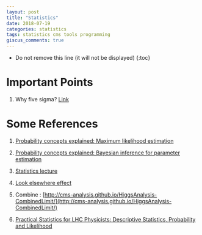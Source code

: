 ```yaml
---
layout: post
title: "Statistics"
date: 2018-07-19
categories: statistics
tags: statistics cms tools programming
giscus_comments: true
---
```


- Do not remove this line (it will not be displayed)
  {:toc}

# Important Points

1. Why five sigma? [Link](https://twiki.cern.ch/twiki/bin/view/CMS/FiveSigma)

# Some References

1. [Probability concepts explained: Maximum likelihood estimation](https://towardsdatascience.com/probability-concepts-explained-maximum-likelihood-estimation-c7b4342fdbb1)

2. [Probability concepts explained: Bayesian inference for parameter estimation](https://towardsdatascience.com/probability-concepts-explained-bayesian-inference-for-parameter-estimation-90e8930e5348)

3. [Statistics lecture](http://www.desy.de/~blobel/statistics.html)

4. [Look elsewhere effect](https://twiki.cern.ch/twiki/bin/view/CMS/LookElsewhereEffect?rev=12)
5. Combine : [http://cms-analysis.github.io/HiggsAnalysis-CombinedLimit/](http://cms-analysis.github.io/HiggsAnalysis-CombinedLimit/)
6. [Practical Statistics for LHC Physicists: Descriptive Statistics, Probability and Likelihood](https://indico.cern.ch/event/358542/)
